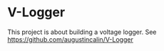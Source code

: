 # V-Logger
This project is about building a voltage logger.
See https://github.com/augustincalin/V-Logger